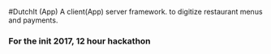 #DutchIt (App)
A client(App) server framework. to digitize restaurant menus and payments.

### For the init 2017, 12 hour hackathon

